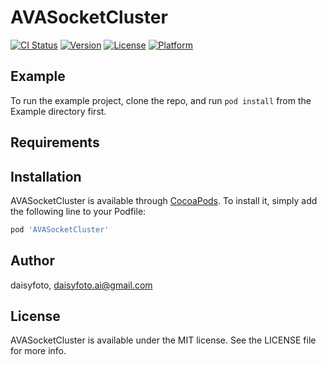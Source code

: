 # AVASocketCluster

[![CI Status](https://img.shields.io/travis/daisyfoto/AVASocketCluster.svg?style=flat)](https://travis-ci.org/daisyfoto/AVASocketCluster)
[![Version](https://img.shields.io/cocoapods/v/AVASocketCluster.svg?style=flat)](https://cocoapods.org/pods/AVASocketCluster)
[![License](https://img.shields.io/cocoapods/l/AVASocketCluster.svg?style=flat)](https://cocoapods.org/pods/AVASocketCluster)
[![Platform](https://img.shields.io/cocoapods/p/AVASocketCluster.svg?style=flat)](https://cocoapods.org/pods/AVASocketCluster)

## Example

To run the example project, clone the repo, and run `pod install` from the Example directory first.

## Requirements

## Installation

AVASocketCluster is available through [CocoaPods](https://cocoapods.org). To install
it, simply add the following line to your Podfile:

```ruby
pod 'AVASocketCluster'
```

## Author

daisyfoto, daisyfoto.ai@gmail.com

## License

AVASocketCluster is available under the MIT license. See the LICENSE file for more info.
